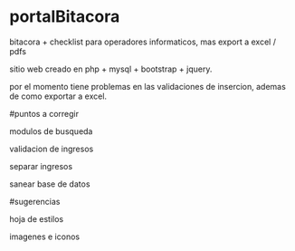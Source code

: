 # portalBitacora



bitacora +  checklist para operadores informaticos, mas export a excel / pdfs


sitio web creado en php + mysql + bootstrap + jquery.


por el momento tiene problemas en las validaciones de insercion, ademas de como exportar a excel.

#puntos a corregir
 

  modulos de busqueda

  
  validacion de ingresos

  
  separar ingresos

  
  sanear base de datos
  


#sugerencias

  hoja de estilos
  
  imagenes e iconos
  


